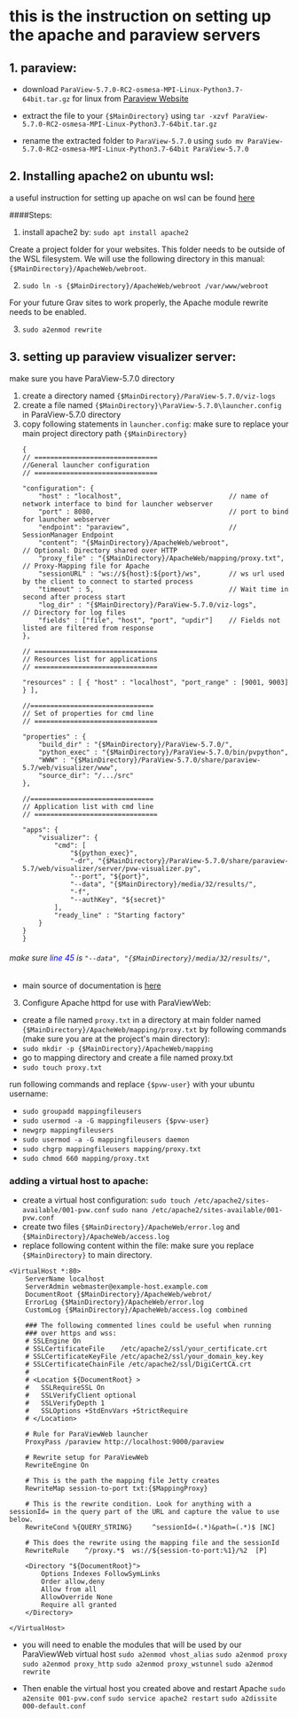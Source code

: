 # this is the instruction on setting up the apache and paraview servers
## 1. paraview:
* download `ParaView-5.7.0-RC2-osmesa-MPI-Linux-Python3.7-64bit.tar.gz` for linux from [Paraview Website](https://www.paraview.org/download/)

* extract the file to your `{$MainDirectory}` using `tar -xzvf ParaView-5.7.0-RC2-osmesa-MPI-Linux-Python3.7-64bit.tar.gz`

* rename the extracted folder to `ParaView-5.7.0` using `sudo mv ParaView-5.7.0-RC2-osmesa-MPI-Linux-Python3.7-64bit ParaView-5.7.0`
## 2. Installing apache2 on ubuntu wsl:

a useful instruction for setting up apache on wsl can be found [here](https://learn.getgrav.org/16/webservers-hosting/windows-subsystem-for-linux)

####Steps:
1. install apache2 by: `sudo apt install apache2`

Create a project folder for your websites. This folder needs to be outside of the WSL filesystem. We will use the following directory in this manual: `{$MainDirectory}/ApacheWeb/webroot`.

2. `sudo ln -s {$MainDirectory}/ApacheWeb/webroot /var/www/webroot`

For your future Grav sites to work properly, the Apache module rewrite needs to be enabled.

3. `sudo a2enmod rewrite`

## 3. setting up paraview visualizer server:
make sure you have ParaView-5.7.0 directory
1. create a directory named `{$MainDirectory}/ParaView-5.7.0/viz-logs`
2. create a file named `{$MainDirectory}\ParaView-5.7.0\launcher.config` in ParaView-5.7.0 directory
3. copy following statements in `launcher.config`:
    make sure to replace your main project directory path `{$MainDirectory}`
    ```
    {
    // ===============================
    //General launcher configuration
    // ===============================

    "configuration": {
        "host" : "localhost",                           // name of network interface to bind for launcher webserver
        "port" : 8080,                                  // port to bind for launcher webserver
        "endpoint": "paraview",                         // SessionManager Endpoint
        "content": "{$MainDirectory}/ApacheWeb/webroot",                          // Optional: Directory shared over HTTP
        "proxy_file" : "{$MainDirectory}/ApacheWeb/mapping/proxy.txt",  // Proxy-Mapping file for Apache
        "sessionURL" : "ws://${host}:${port}/ws",       // ws url used by the client to connect to started process
        "timeout" : 5,                                  // Wait time in second after process start
        "log_dir" : "{$MainDirectory}/ParaView-5.7.0/viz-logs",                    // Directory for log files
        "fields" : ["file", "host", "port", "updir"]    // Fields not listed are filtered from response
    },

    // ===============================
    // Resources list for applications
    // ===============================

    "resources" : [ { "host" : "localhost", "port_range" : [9001, 9003] } ],

    //===============================
    // Set of properties for cmd line
    // ===============================

    "properties" : {
        "build_dir" : "{$MainDirectory}/ParaView-5.7.0/",
        "python_exec" : "{$MainDirectory}/ParaView-5.7.0/bin/pvpython",
        "WWW" : "{$MainDirectory}/ParaView-5.7.0/share/paraview-5.7/web/visualizer/www",
        "source_dir": "/.../src"
    },

    //===============================
    // Application list with cmd line
    // ===============================

    "apps": {
        "visualizer": {
            "cmd": [
                "${python_exec}",
                "-dr", "{$MainDirectory}/ParaView-5.7.0/share/paraview-5.7/web/visualizer/server/pvw-visualizer.py",
                "--port", "${port}",
                "--data", "{$MainDirectory}/media/32/results/",
                "-f",
                "--authKey", "${secret}"
            ],
            "ready_line" : "Starting factory"
        }
    }
    }
    ```
###### make sure <span style="color:blue">line 45</span> is `"--data", "{$MainDirectory}/media/32/results/",`
* main source of documentation is [here](https://kitware.github.io/visualizer/docs/apache_front_end.html)

3. Configure Apache httpd for use with ParaViewWeb:
* create a file named  `proxy.txt` in a directory at main folder named `{$MainDirectory}/ApacheWeb/mapping/proxy.txt` by following commands (make sure you are at the project's main directory):
* `sudo mkdir -p {$MainDirectory}/ApacheWeb/mapping`
* go to mapping directory and create a file named proxy.txt
* `sudo touch proxy.txt`

run following commands and replace `{$pvw-user}` with your ubuntu username:

* `sudo groupadd mappingfileusers`
* `sudo usermod -a -G mappingfileusers {$pvw-user}`
* `newgrp mappingfileusers`
* `sudo usermod -a -G mappingfileusers daemon`
* `sudo chgrp mappingfileusers mapping/proxy.txt`
* `sudo chmod 660 mapping/proxy.txt`

### adding a virtual host to apache:

* create a virtual host configuration:
`sudo touch /etc/apache2/sites-available/001-pvw.conf`
`sudo nano /etc/apache2/sites-available/001-pvw.conf`
* create two files `{$MainDirectory}/ApacheWeb/error.log` and `{$MainDirectory}/ApacheWeb/access.log`
* replace following content within the file:
make sure you replace `{$MainDirectory}` to main directory.

```
<VirtualHost *:80>
    ServerName localhost
    ServerAdmin webmaster@example-host.example.com
    DocumentRoot {$MainDirectory}/ApacheWeb/webrot/
    ErrorLog {$MainDirectory}/ApacheWeb/error.log
    CustomLog {$MainDirectory}/ApacheWeb/access.log combined

    ### The following commented lines could be useful when running
    ### over https and wss:
    # SSLEngine On
    # SSLCertificateFile    /etc/apache2/ssl/your_certificate.crt
    # SSLCertificateKeyFile /etc/apache2/ssl/your_domain_key.key
    # SSLCertificateChainFile /etc/apache2/ssl/DigiCertCA.crt
    #
    # <Location ${DocumentRoot} >
    #   SSLRequireSSL On
    #   SSLVerifyClient optional
    #   SSLVerifyDepth 1
    #   SSLOptions +StdEnvVars +StrictRequire
    # </Location>

    # Rule for ParaViewWeb launcher
    ProxyPass /paraview http://localhost:9000/paraview

    # Rewrite setup for ParaViewWeb
    RewriteEngine On

    # This is the path the mapping file Jetty creates
    RewriteMap session-to-port txt:{$MappingProxy}

    # This is the rewrite condition. Look for anything with a sessionId= in the query part of the URL and capture the value to use below.
    RewriteCond %{QUERY_STRING}     ^sessionId=(.*)&path=(.*)$ [NC]

    # This does the rewrite using the mapping file and the sessionId
    RewriteRule    ^/proxy.*$  ws://${session-to-port:%1}/%2  [P]

    <Directory "${DocumentRoot}">
        Options Indexes FollowSymLinks
        Order allow,deny
        Allow from all
        AllowOverride None
        Require all granted
    </Directory>
    
</VirtualHost>
```
* you will need to enable the modules that will be used by our ParaViewWeb virtual host
`sudo a2enmod vhost_alias`
`sudo a2enmod proxy`
`sudo a2enmod proxy_http`
`sudo a2enmod proxy_wstunnel`
`sudo a2enmod rewrite`

* Then enable the virtual host you created above and restart Apache
`sudo a2ensite 001-pvw.conf`
`sudo service apache2 restart`
`sudo a2dissite 000-default.conf`